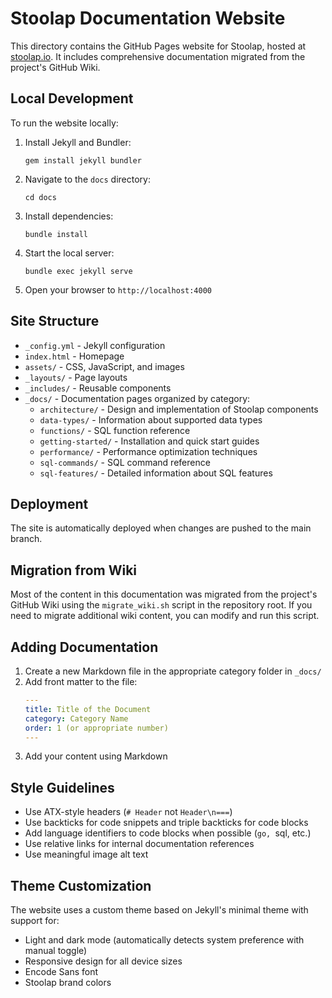# Stoolap Documentation Website

This directory contains the GitHub Pages website for Stoolap, hosted at [stoolap.io](https://stoolap.io). It includes comprehensive documentation migrated from the project's GitHub Wiki.

## Local Development

To run the website locally:

1. Install Jekyll and Bundler:
   ```
   gem install jekyll bundler
   ```

2. Navigate to the `docs` directory:
   ```
   cd docs
   ```

3. Install dependencies:
   ```
   bundle install
   ```

4. Start the local server:
   ```
   bundle exec jekyll serve
   ```

5. Open your browser to `http://localhost:4000`

## Site Structure

- `_config.yml` - Jekyll configuration
- `index.html` - Homepage
- `assets/` - CSS, JavaScript, and images
- `_layouts/` - Page layouts
- `_includes/` - Reusable components
- `_docs/` - Documentation pages organized by category:
  - `architecture/` - Design and implementation of Stoolap components
  - `data-types/` - Information about supported data types
  - `functions/` - SQL function reference
  - `getting-started/` - Installation and quick start guides
  - `performance/` - Performance optimization techniques
  - `sql-commands/` - SQL command reference
  - `sql-features/` - Detailed information about SQL features

## Deployment

The site is automatically deployed when changes are pushed to the main branch.

## Migration from Wiki

Most of the content in this documentation was migrated from the project's GitHub Wiki using the `migrate_wiki.sh` script in the repository root. If you need to migrate additional wiki content, you can modify and run this script.

## Adding Documentation

1. Create a new Markdown file in the appropriate category folder in `_docs/`
2. Add front matter to the file:
   ```yaml
   ---
   title: Title of the Document
   category: Category Name
   order: 1 (or appropriate number)
   ---
   ```
3. Add your content using Markdown

## Style Guidelines

- Use ATX-style headers (`# Header` not `Header\n===`)
- Use backticks for code snippets and triple backticks for code blocks
- Add language identifiers to code blocks when possible (```go, ```sql, etc.)
- Use relative links for internal documentation references
- Use meaningful image alt text

## Theme Customization

The website uses a custom theme based on Jekyll's minimal theme with support for:

- Light and dark mode (automatically detects system preference with manual toggle)
- Responsive design for all device sizes
- Encode Sans font
- Stoolap brand colors